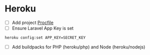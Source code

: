 # Heroku 

- [ ] Add project [Procfile](https://devcenter.heroku.com/articles/procfile)
- [ ] Ensure Laravel App Key is set 
```
heroku config:set APP_KEY=SECRET_KEY
```
- [ ] Add buildpacks for PHP (heroku/php) and Node (heroku/nodejs)
